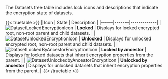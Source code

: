 ---
---

The Datasets tree table includes lock icons and descriptions that indicate the encryption state of datasets.

{{< truetable >}}
| Icon | State | Description |
|------|-------|-------------|
| ![DatasetLockedEncryptionIcon](/images/SCALE/22.12/DatasetLockedEncryptionIcon.png "Dataset Locked Encryption Icon") | **Locked** | Displays for locked encrypted root, non-root parent and child datasets. |
| ![DatasetUnlockedEncryptionIcon](/images/SCALE/22.12/DatasetUnlockedEncryptionIcon.png "Dataset Unlocked Encryption Icon") | **Unlocked** | Displays for unlocked encrypted root, non-root parent and child datasets. |
| ![DatasetLockedByAncestorEncryptionIcon](/images/SCALE/22.12/DatasetLockedByAncestorEncryptionIcon.png "Dataset Locked by Ancestor Encryption Icon") | **Locked by ancestor** | Displays for locked datasets that inherit encryption properties from the parent. |
| ![DatasetUnlockedbyAncestorEncryptIcon](/images/SCALE/22.12/DatasetUnlockedbyAncestorEncryptIcon.png "Dataset Unlocked by Ancestor Encryption Icon") | **Unlocked by ancestor** | Displays for unlocked datasets that inherit encryption properties from the parent. |
{{< /truetable >}}